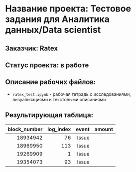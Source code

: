 # Название проекта: Тестовое задания для Аналитика данных/Data scientist

## Заказчик: Ratex

## Статус проекта: в работе

## Описание рабочих файлов:
- `ratex_test.ipynb` - рабочая тетрадь с исследованиями, визуализациями и текстовыми описаниями


## Результирующая таблица:

|block_number|log_index|event|amount|
|---:|---:|---:|---:|
|18934942|76|Issue|
|18969950|113|Issue|
|19269909|1|Issue|
|19354073|93|Issue|
